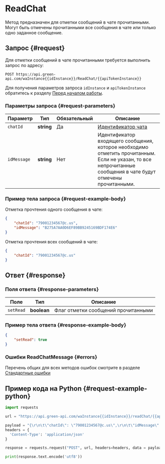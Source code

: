 # ReadChat

Метод предназначен для отметки сообщений в чате прочитанными. Могут быть отмечены прочитанными все сообщения в чате или только одно заданное сообщение.

## Запрос {#request}

Для отметки сообщений в чате прочитанными требуется выполнить запрос по адресу:
```
POST https://api.green-api.com/waInstance{{idInstance}}/ReadChat/{{apiTokenInstance}}
```

Для получения параметров запроса `idInstance` и `apiTokenInstance` обратитесь к разделу [Перед началом работы](../../before-start.md#parameters).

### Параметры запроса {#request-parameters}

Параметр | Тип | Обязательный | Описание
----- | ----- | ----- | -----
`chatId` | **string** | Да | [Идентификатор чата](../chat-id.md)
`idMessage` | **string** | Нет | Идентификатор входящего сообщения, которое необходимо отметить прочитанным. Если не указан, то все непрочитанные сообщения в чате будут отмечены прочитанными.

### Пример тела запроса {#request-example-body}

Отметка прочтения одного сообщения в чате:
```json
{
    "chatId": "79001234567@c.us",
    "idMessage": "B275A7AA0D6EF89BB9245169BDF174E6"
}
```

Отметка прочтения всех сообщений в чате:
```json
{
    "chatId": "79001234567@c.us"
}
```

## Ответ {#response}

### Поля ответа {#response-parameters}

Поле | Тип |  Описание
----- | ----- | ----- 
`setRead` | **boolean** | Флаг отметки сообщений прочитанными

### Пример тела ответа {#response-example-body}

```json
{
    "setRead": true
}
```

### Ошибки ReadChatMessage {#errors}

Перечень общих для всех методов ошибок смотрите в разделе [Стандартные ошибки](../common-errors.md)

## Пример кода на Python  {#request-example-python}

```python
import requests

url = "https://api.green-api.com/waInstance{{idInstance}}/readChat/{{apiTokenInstance}}"

payload = "{\r\n\t\"chatId\": \"79001234567@c.us\",\r\n\t\"idMessage\": \"B275A7AA0D6EF89BB9245169BDF174E6\"\r\n}\r\n"
headers = {
  'Content-Type': 'application/json'
}

response = requests.request("POST", url, headers=headers, data = payload)

print(response.text.encode('utf8'))

```